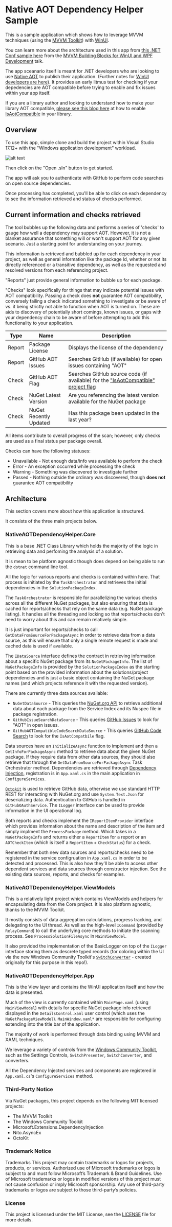 
# Native AOT Dependency Helper Sample

This is a sample application which shows how to leverage MVVM techniques (using the [MVVM Toolkit](https://aka.ms/mvvmtoolkit/docs)) with [WinUI](https://aka.ms/winui).

You can learn more about the architecture used in this app from [this .NET Conf sample here](https://github.com/michael-hawker/MVVMNetConfApp) from the [MVVM Building Blocks for WinUI and WPF Development](https://www.youtube.com/watch?v=83UVWrfYreU&list=PLfYoThk3lXST-jocq53plkTnHy463d4xo&index=2) talk.

The app sceanario itself is meant for .NET developers who are looking to use [Native AOT](https://learn.microsoft.com/dotnet/core/deploying/native-aot/) to publish their application. (Further notes for [WinUI developers are here](https://learn.microsoft.com/windows/apps/windows-app-sdk/stable-channel#native-aot-support)). It provides an early litmus test for checking if your depedencies are AOT compatible before trying to enable and fix issues within your app itself.

If you are a library author and looking to understand how to make your library AOT compatible, [please see this blog here](https://devblogs.microsoft.com/dotnet/creating-aot-compatible-libraries/) at how to enable [IsAotCompatible](https://learn.microsoft.com/dotnet/core/deploying/native-aot/#aot-compatibility-analyzers) in your library.

## Overview

To use this app, simple clone and build the project within Visual Studio 17.12+ with the "Windows application development" workload.

![alt text](appscreenshot.png)

Then click on the "Open .sln" button to get started.

The app will ask you to authenticate with GitHub to perform code searches on open source dependencies.

Once processing has completed, you'll be able to click on each dependency to see the information retrieved and status of checks performed.

## Current information and checks retrieved

The tool bubbles up the following data and performs a series of 'checks' to gauge how well a dependency may support AOT. However, it is not a blanket assurance that something will or won't support AOT for any given scenario. Just a starting point for understanding on your journey.

This information is retrieved and bubbled up for each dependency in your project, as well as general information like the package Id, whether or not its directly referenced or a transitive dependency, as well as the requested and resolved versions from each referencing project.

"Reports" just provide general information to bubble up for each package.

"Checks" look specifically for things that may indicate potential issues with AOT compatibility. Passing a check does **not** guarantee AOT compatibility, conversely failing a check indicated something to investigate or be aware of vs. it being strictly not able to function when AOT is turned on. These are aids to discovery of potentially short comings, known issues, or gaps with your dependency chain to be aware of before attempting to add this functionality to your application.

|  Type  |  Name             | Description                               |
|--------|-------------------|-------------------------------------------|
| Report | Package License   | Displays the license of the dependency    |
| Report | GitHub AOT Issues | Searches GitHub (if available) for open issues containing "AOT" |
| Check  | GitHub AOT Flag   | Searches GitHub source code (if available) for the ["IsAotCompatible" project flag](https://learn.microsoft.com/dotnet/core/deploying/native-aot/#aot-compatibility-analyzers) |
| Check  | NuGet Latest Version | Are you referencing the latest version available for the NuGet package |
| Check  | NuGet Recently Updated | Has this package been updated in the last year? |

All items contribute to overall progress of the scan; however, only checks are used as a final status per package overall.

Checks can have the following statuses:

- Unavailable - Not enough data/info was available to perform the check
- Error - An exception occurred while processing the check
- Warning - Something was discovered to investigate further
- Passed - Nothing outside the ordinary was discovered, though **does not** guarantee AOT compatibility

## Architecture

This section covers more about how this application is structured.

It consists of the three main projects below.

### NativeAOTDependencyHelper.Core

This is a base .NET Class Library which holds the majority of the logic in retrieving data and perfoming the analysis of a solution.

It is mean to be platform agnostic though does depend on being able to run the `dotnet` command line tool.

All the logic for various reports and checks is contained within here. That process is initiated by the `TaskOrchestrator` and retrieves the initial dependencies in the `SolutionPackageIndex`.

The `TaskOrchestrator` is responsible for parallelizing the various checks across all the different NuGet packages, but also ensuring that data is cached for reports/checks that rely on the same data (e.g. NuGet package listing). It handles all the threading and locking so that reports/checks don't need to worry about this and can remain relatively simple.

It is just important for reports/checks to call `GetDataFromSourceForPackageAsync` in order to retrieve data from a data source, as this will ensure that only a single remote request is made and cached data is used if available.

The `IDataSource` interface defines the contract in retrieving information about a specific NuGet package from its `NuGetPackageInfo`. The list of `NuGetPackageInfo` is provided by the `SolutionPackageIndex` as the starting point based on the provided information about the solutions/project dependencies and is just a basic object containing the NuGet package names (and which projects reference it with the requested version).

There are currently three data sources available:

- `NuGetDataSource` - This queries the [NuGet.org API](https://learn.microsoft.com/nuget/api/overview) to retrieve additional data about each package from the Service Index and its Nuspec file in package registration.
- `GitHubIssueSearchDataSource` - This queries [GitHub Issues](https://docs.github.com/en/rest/issues/issues?apiVersion=2022-11-28) to look for "AOT" in open issues.
- `GitHubAOTCompatibleCodeSearchDataSource` - This queries [GitHub Code Search](https://docs.github.com/en/rest/search/search?apiVersion=2022-11-28#search-code) to look for the `IsAotCompatbile` flag.

Data sources have an `InitializeAsync` function to implement and then a `GetInfoForPackageAsync` method to retrieve data about the given NuGet package. If they require data from other data sources, they should also retrieve that through the `GetDataFromSourceForPackageAsync` Task Orchestrator method. Dependencies are retrieved through [Dependency Injection](https://learn.microsoft.com/dotnet/communitytoolkit/mvvm/ioc), registration is in `App.xaml.cs` in the main application in `ConfigureServices`.

[`Octokit`](https://github.com/octokit/octokit.net) is used to retrieve GitHub data, otherwise we use standard HTTP REST for interacting with NuGet.org and use `System.Text.Json` for deserializing data. Authentication to GitHub is handled in `GitHubOAuthService`. The `ILogger` interface can be used to provide information in the UI operational log.

Both reports and checks implement the `IReportItemProvider` interface which provides information about the name and description of the item and simply implment the `ProcessPackage` method. Which takes in a `NuGetPackageInfo` and returns either a `ReportItem` for a report or an `AOTCheckItem` (which is itself a `ReportItem` + `CheckStatus`) for a check.

Remember that both new data sources and reports/checks need to be registered in the service configruation in `App.xaml.cs` in order to be detected and processed. This is also how they'll be able to access other dependent services and data sources through constructor injection. See the existing data sources, reports, and checks for examples.

### NativeAOTDependencyHelper.ViewModels

This is a relatively light project which contains ViewModels and helpers for encapsulating data from the Core project. It is also platform agnostic, thanks to the MVVM Toolkit.

It mostly consists of data aggregation calculations, progress tracking, and delegating to the UI thread. As well as the high-level `ICommand` (provided by `RelayCommand`) to call the underlying core methods to initiate the scanning process. See `ProcessSolutionFileAsync` in `MainViewModel`.

It also provided the implementation of the BasicLogger on top of the `ILogger` interface storing them as descrete typed records (for coloring within the UI via the new Windows Community Toolkit's [`SwitchConverter`](https://github.com/CommunityToolkit/Windows/pull/550) - created originally for this purpose in this repo!).

### NativeAOTDependencyHelper.App

This is the View layer and contains the WinUI application itself and how the data is presented.

Much of the view is currently contained within `MainPage.xaml` (using `MainViewModel`) with details for specific NuGet package info retrieved displayed in the `DetailsControl.xaml` user control (which uses the `NuGetPackageViewModel`). `MainWindow.xaml*` are responsible for configuring extending into the title bar of the application.

The majority of work is performed through data binding using MVVM and XAML techniques.

We leverage a variety of controls from the [Windows Community Toolkit](https://aka.ms/toolkit/windows), such as the Settings Controls, `SwitchPresenter`, `SwitchConverter`, and converters.

All the Dependency Injected services and components are registered in `App.xaml.cs`'s `ConfigureServices` method.

### Third-Party Notice

Via NuGet packages, this project depends on the following MIT licensed projects:

- The MVVM Toolkit
- The Windows Community Toolkit
- Microsoft.Extensions.DependencyInjection
- Nito.AsyncEx
- OctoKit

### Trademark Notice

Trademarks This project may contain trademarks or logos for projects, products, or services. Authorized use of Microsoft trademarks or logos is subject to and must follow Microsoft’s Trademark & Brand Guidelines. Use of Microsoft trademarks or logos in modified versions of this project must not cause confusion or imply Microsoft sponsorship. Any use of third-party trademarks or logos are subject to those third-party’s policies.

### License

This project is licensed under the MIT License, see the [LICENSE](LICENSE) file for more details.
